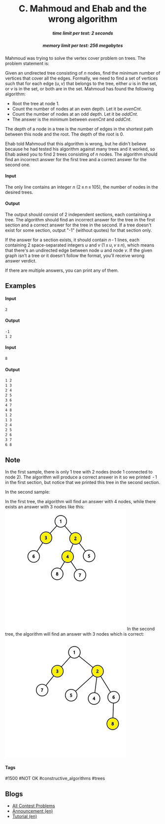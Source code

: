 <h1 style='text-align: center;'> C. Mahmoud and Ehab and the wrong algorithm</h1>

<h5 style='text-align: center;'>time limit per test: 2 seconds</h5>
<h5 style='text-align: center;'>memory limit per test: 256 megabytes</h5>

Mahmoud was trying to solve the vertex cover problem on trees. The problem statement is:

Given an undirected tree consisting of *n* nodes, find the minimum number of vertices that cover all the edges. Formally, we need to find a set of vertices such that for each edge (*u*, *v*) that belongs to the tree, either *u* is in the set, or *v* is in the set, or both are in the set. Mahmoud has found the following algorithm:

* Root the tree at node 1.
* Count the number of nodes at an even depth. Let it be *evenCnt*.
* Count the number of nodes at an odd depth. Let it be *oddCnt*.
* The answer is the minimum between *evenCnt* and *oddCnt*.

The depth of a node in a tree is the number of edges in the shortest path between this node and the root. The depth of the root is 0.

Ehab told Mahmoud that this algorithm is wrong, but he didn't believe because he had tested his algorithm against many trees and it worked, so Ehab asked you to find 2 trees consisting of *n* nodes. The algorithm should find an incorrect answer for the first tree and a correct answer for the second one.

#### Input

The only line contains an integer *n* (2 ≤ *n* ≤ 105), the number of nodes in the desired trees.

#### Output

The output should consist of 2 independent sections, each containing a tree. The algorithm should find an incorrect answer for the tree in the first section and a correct answer for the tree in the second. If a tree doesn't exist for some section, output "-1" (without quotes) for that section only.

If the answer for a section exists, it should contain *n* - 1 lines, each containing 2 space-separated integers *u* and *v* (1 ≤ *u*, *v* ≤ *n*), which means that there's an undirected edge between node *u* and node *v*. If the given graph isn't a tree or it doesn't follow the format, you'll receive wrong answer verdict.

If there are multiple answers, you can print any of them.

## Examples

#### Input


```text
2  

```
#### Output


```text
-1  
1 2  

```
#### Input


```text
8  

```
#### Output


```text
1 2  
1 3  
2 4  
2 5  
3 6  
4 7  
4 8  
1 2  
1 3  
2 4  
2 5  
2 6  
3 7  
6 8
```
## Note

In the first sample, there is only 1 tree with 2 nodes (node 1 connected to node 2). The algorithm will produce a correct answer in it so we printed  - 1 in the first section, but notice that we printed this tree in the second section.

In the second sample:

In the first tree, the algorithm will find an answer with 4 nodes, while there exists an answer with 3 nodes like this: ![](images/fb4efe76f0a74395fe77f22da2dbd2a3340f8b2a.png) In the second tree, the algorithm will find an answer with 3 nodes which is correct: ![](images/700db299c05ae94849f44b93e8240d375a0fe05f.png)



#### Tags 

#1500 #NOT OK #constructive_algorithms #trees 

## Blogs
- [All Contest Problems](../Codeforces_Round_473_(Div._2).md)
- [Announcement (en)](../blogs/Announcement_(en).md)
- [Tutorial (en)](../blogs/Tutorial_(en).md)
